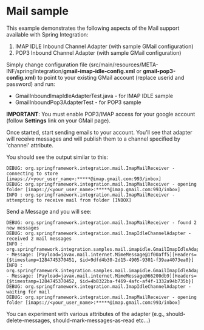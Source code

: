 Mail sample
===========

This example demonstrates the following aspects of the Mail support available with Spring Integration:

1. IMAP IDLE Inbound Channel Adapter (with sample GMail configuration)
2. POP3 Inbound Channel Adapter (with sample GMail configuration) 

Simply change configuration file (src/main/resources/META-INF/spring/integration/**gmail-imap-idle-config.xml** or **gmail-pop3-config.xml**) to point to your existing GMail account (replace userid and password) and run:

* GmailInboundImapIdleAdapterTest.java - for IMAP IDLE sample
* GmailInboundPop3AdapterTest - for POP3 sample

**IMPORTANT**: You must enable POP3/IMAP access for your google account (follow **Settings** link on your GMail page). 

Once started, start sending emails to your account. You'll see that adapter will receive messages and will publish them to a channel specified by 'channel' attribute.

You should see the output similar to this:

	DEBUG: org.springframework.integration.mail.ImapMailReceiver - connecting to store [imaps://<your_user_name>:*****@imap.gmail.com:993/inbox]
	DEBUG: org.springframework.integration.mail.ImapMailReceiver - opening folder [imaps://<your_user_name>:*****@imap.gmail.com:993/inbox]
	INFO : org.springframework.integration.mail.ImapMailReceiver - attempting to receive mail from folder [INBOX]

Send a Message and you will see:

	DEBUG: org.springframework.integration.mail.ImapMailReceiver - found 2 new messages
	DEBUG: org.springframework.integration.mail.ImapIdleChannelAdapter - received 2 mail messages
	INFO : org.springframework.integration.samples.mail.imapidle.GmailImapIdleAdapterTest - Message: [Payload=javax.mail.internet.MimeMessage@1f00aff5][Headers={$timestamp=1284745370451, $id=9dfd4b30-2d15-4905-9301-f39aa4073ea0}]
	INFO : org.springframework.integration.samples.mail.imapidle.GmailImapIdleAdapterTest - Message: [Payload=javax.mail.internet.MimeMessage@66200db9][Headers={$timestamp=1284745370452, $id=4b8322ba-f469-4afc-af4f-1332a94b735b}]
	DEBUG: org.springframework.integration.mail.ImapIdleChannelAdapter - waiting for mail
	DEBUG: org.springframework.integration.mail.ImapMailReceiver - opening folder [imaps://<your_user_name>:*****@imap.gmail.com:993/inbox]

You can experiment with various attributes of the adapter (e.g., should-delete-messages, should-mark-messages-as-read etc...)
